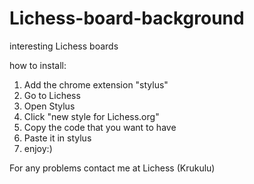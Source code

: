 # Lichess-board-background
interesting Lichess boards

how to install:

1. Add the chrome extension "stylus"
2. Go to Lichess
3. Open Stylus
4. Click "new style for Lichess.org"
5. Copy the code that you want to have
6. Paste it in stylus
7. enjoy:)

For any problems contact me at Lichess (Krukulu)
